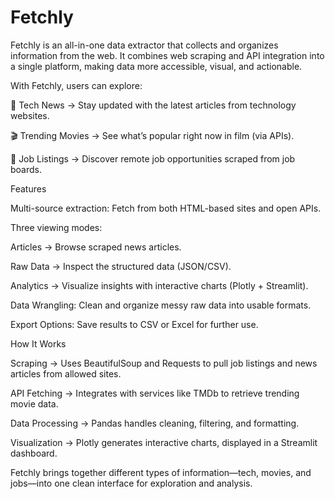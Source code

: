 # Fetchly

Fetchly is an all-in-one data extractor that collects and organizes information from the web. It combines web scraping and API integration into a single platform, making data more accessible, visual, and actionable.

With Fetchly, users can explore:

📰 Tech News → Stay updated with the latest articles from technology websites.

🎬 Trending Movies → See what’s popular right now in film (via APIs).

💼 Job Listings → Discover remote job opportunities scraped from job boards.

Features

Multi-source extraction: Fetch from both HTML-based sites and open APIs.

Three viewing modes:

Articles → Browse scraped news articles.

Raw Data → Inspect the structured data (JSON/CSV).

Analytics → Visualize insights with interactive charts (Plotly + Streamlit).

Data Wrangling: Clean and organize messy raw data into usable formats.

Export Options: Save results to CSV or Excel for further use.

How It Works

Scraping → Uses BeautifulSoup and Requests to pull job listings and news articles from allowed sites.

API Fetching → Integrates with services like TMDb to retrieve trending movie data.

Data Processing → Pandas handles cleaning, filtering, and formatting.

Visualization → Plotly generates interactive charts, displayed in a Streamlit dashboard.

Fetchly brings together different types of information—tech, movies, and jobs—into one clean interface for exploration and analysis.

